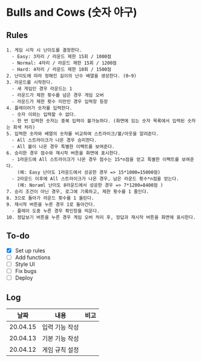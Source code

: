 # Bulls and Cows (숫자 야구)

## Rules

```
1. 게임 시작 시 난이도를 결정한다.
  - Easy: 3자리 / 라운드 제한 15회 / 1000점
  - Normal: 4자리 / 라운드 제한 15회 / 1200점
  - Hard: 4자리 / 라운드 제한 10회 / 1500점
2. 난이도에 따라 정해진 길이의 난수 배열을 생성한다. (0~9)
3. 라운드를 시작한다.
  - 새 게임인 경우 라운드는 1
  - 라운드가 제한 횟수를 넘은 경우 게임 오버
  - 라운드가 제한 횟수 미만인 경우 입력창 등장
4. 플레이어가 숫자를 입력한다.
  - 숫자 이외는 입력할 수 없다.
  - 한 번 입력한 숫자는 중복 입력이 불가능하다. (화면에 있는 숫자 목록에서 입력된 숫자는 회색 처리)
5. 입력한 숫자와 배열의 숫자를 비교하여 스트라이크/볼/아웃을 알려준다.
  - All 스트라이크가 나온 경우 승리한다.
  - All 볼이 나온 경우 특별한 이펙트를 보여준다.
6. 승리한 경우 점수와 재시작 버튼을 화면에 표시한다.
  - 1라운드에 All 스트라이크가 나온 경우 점수는 15*n점을 얻고 특별한 이펙트를 보여준다.
    (예: Easy 난이도 1라운드에서 성공한 경우 => 15*1000=15000점)
  - 2라운드 이후에 All 스트라이크가 나온 경우, 남은 라운드 횟수*n점을 얻는다.
    (예: Noraml 난이도 8라운드에서 성공한 경우 => 7*1200=8400점 )
7. 승리 조건이 아닌 경우, 로그에 기록하고, 제한 횟수를 1 줄인다.
8. 3으로 돌아가 라운드 횟수를 1 올린다.
9. 재시작 버튼을 누른 경우 1로 돌아간다.
  - 플레이 도중 누른 경우 확인창을 띄운다.
10. 정답보기 버튼을 누른 경우 게임 오버 처리 후, 정답과 재시작 버튼을 화면에 표시한다.
```

## To-do

- [x] Set up rules
- [ ] Add functions
- [ ] Style UI
- [ ] Fix bugs
- [ ] Deploy

## Log

| 날짜       | 내용       | 비고  |
| -------- | -------- | --- |
| 20.04.15 | 입력 기능 작성 |     |
| 20.04.13 | 기본 기능 작성 |     |
| 20.04.12 | 게임 규칙 설정 |     |